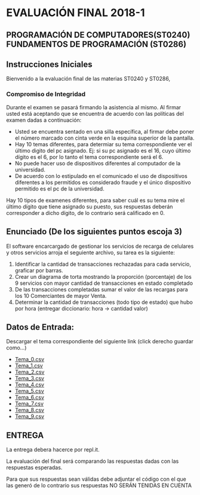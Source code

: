 # EVALUACIÓN FINAL 2018-1

## PROGRAMACIÓN DE COMPUTADORES(ST0240) FUNDAMENTOS DE PROGRAMACIÓN (ST0286)

## Instrucciones Iniciales

Bienvenido a la evaluación final de las materias ST0240 y ST0286,

### Compromiso de Integridad

Durante el examen se pasará firmando la asistencia al mismo. Al firmar usted está aceptando que se encuentra de acuerdo con las políticas del examen dadas a continuación:

+ Usted se encuentra sentado en una silla específica, al firmar debe poner el número marcado con cinta verde en la esquina superior de la pantalla.
+ Hay 10 temas diferentes, para determiar su tema correspondiente ver el último digito del pc asignado. Ej:  si su pc asignado es el 16, cuyo último dígito es el 6, por lo tanto el tema correspondiente será el 6.
+ No puede hacer uso de dispositivos diferentes al computador de la universidad. 
+ De acuerdo con lo estipulado en el comunicado el uso de dispositivos diferentes a los permitidos es considerado fraude y el único dispositivo permitido es el pc de la universidad.


Hay 10 tipos de examenes diferentes, para saber cuál es su tema mire el último dígito que tiene asignado su puesto, sus respuestas deberán corresponder a dicho dígito, de lo contrario será calificado en 0.

## Enunciado (De los siguientes puntos escoja 3)

El software encarcargado de gestionar los servicios de recarga de celulares y otros servicios arroja el seguiente archivo, su tarea es la siguiente: 

1. Identificar la cantidad de transacciones rechazadas para cada servicio, graficar por barras.
2. Crear un diagrama de torta mostrando la proporción (porcentaje) de los 9 servicios con mayor cantidad de transacciones en estado completado
3. De las transacciones completadas sumar el valor de las recargas para los 10 Comerciantes de mayor Venta.
4. Determinar la cantidad de transacciones (todo tipo de estado) que hubo por hora (entregar diccionario: hora -> cantidad valor)

## Datos de Entrada:

Descargar el tema correspondiente del siguiente link (click derecho guardar como...)

* [Tema_0.csv](https://github.com/ProgCompEAFIT/ProgCompEAFIT.github.io/blob/master/FINAL20181/TEMAS/informe_0.csv)
* [Tema_1.csv](https://github.com/ProgCompEAFIT/ProgCompEAFIT.github.io/blob/master/FINAL20181/TEMAS/informe_1.csv)
* [Tema_2.csv](https://github.com/ProgCompEAFIT/ProgCompEAFIT.github.io/blob/master/FINAL20181/TEMAS/informe_2.csv)
* [Tema_3.csv](https://github.com/ProgCompEAFIT/ProgCompEAFIT.github.io/blob/master/FINAL20181/TEMAS/informe_3.csv)
* [Tema_4.csv](https://github.com/ProgCompEAFIT/ProgCompEAFIT.github.io/blob/master/FINAL20181/TEMAS/informe_4.csv)
* [Tema_5.csv](https://github.com/ProgCompEAFIT/ProgCompEAFIT.github.io/blob/master/FINAL20181/TEMAS/informe_5.csv)
* [Tema_6.csv](https://github.com/ProgCompEAFIT/ProgCompEAFIT.github.io/blob/master/FINAL20181/TEMAS/informe_6.csv)
* [Tema_7.csv](https://github.com/ProgCompEAFIT/ProgCompEAFIT.github.io/blob/master/FINAL20181/TEMAS/informe_7.csv)
* [Tema_8.csv](https://github.com/ProgCompEAFIT/ProgCompEAFIT.github.io/blob/master/FINAL20181/TEMAS/informe_8.csv)
* [Tema_9.csv](https://github.com/ProgCompEAFIT/ProgCompEAFIT.github.io/blob/master/FINAL20181/TEMAS/informe_9.csv)

## ENTREGA

La entrega debera hacerce por repl.it.

La evaluación del final será comparando las respuestas dadas con las respuestas esperadas.

Para que sus respuestas sean válidas debe adjuntar el código con el que las generó de lo contrario sus respuestas NO SERÁN TENIDAS EN CUENTA
